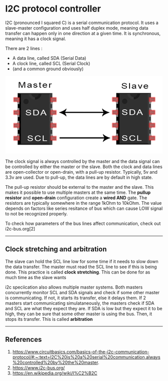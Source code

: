 # I2C protocol controller
I2C (pronounced I squared C) is a serial communication protocol. It uses a slave-master configuration and uses half duplex mode, meaning data transfer can happen only in one direction at a given time. It is synchronous, meaning it has a clock signal.

There are 2 lines : 
- A data line, called SDA (Serial Data)
- A clock line, called SCL (Serial Clock)
- (and a common ground obviously)

![Image credits to circuitbasics (link in references)[1]](./diag_1.png)

The clock signal is always controlled by the master and the data signal can be controlled by either the master or the slave. Both the clock and data lines are open-collector or open-drain, with a pull-up resistor. Typically, 5v and 3.3v are used. Due to pull-up, the data lines are by default in high state.

The pull-up resistor should be external to the master and the slave. This makes it possible to use multiple masters at the same time. The **pullup resistor** and **open-drain** configuration create a **wired AND** gate. The resistors are typically somewhere in the range 1kOhm to 10kOhm. The value depends on factors like series resitance of bus which can cause LOW signal to not be recognized properly.

To check how parameters of the bus lines affect communication, check out i2c-bus.org[2]



---

## Clock stretching and arbitration

The slave can hold the SCL line low for some time if it needs to slow down the data transfer. The master must read the SCL line to see if this is being done. This practice is called **clock stretching**. This can be done for as much time as the slave wants

i2c speciication also allows multiple master systems. Both masters concurrently monitor SCL and SDA signals and check if some other master is communicating. If not, it starts its transfer, else it delays them. If 2 masters start communicating simulataneously, the masters check if SDA and SCL are what they expect they are. If SDA is low but they expect it to be high, they can be sure that some other master is using the bus. Then, it stops its transfer. This is called **arbitration**

---

## References
1) https://www.circuitbasics.com/basics-of-the-i2c-communication-protocol/#:~:text=I2C%20is%20a%20serial%20communication,always%20controlled%20by%20the%20master.
2) https://www.i2c-bus.org/
3) https://en.wikipedia.org/wiki/I%C2%B2C
